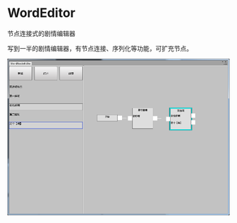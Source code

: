 # WordEditor
节点连接式的剧情编辑器

写到一半的剧情编辑器，有节点连接、序列化等功能，可扩充节点。

![Sample](https://github.com/Tangoyzx/WordEditor/blob/master/Assets/Images/Sample.png)